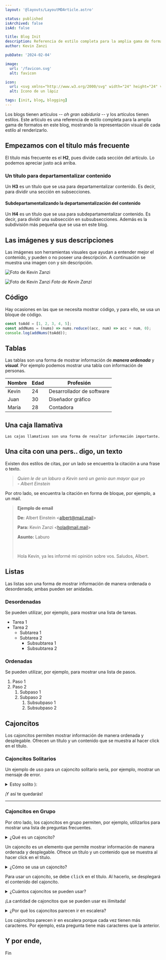 ```yaml
---
layout: '@layouts/LayoutMDArticle.astro'

status: published
isArchived: false
isAd: false

title: Blog Init
description: Referencia de estilo completa para la amplia gama de formatos en este blog, mostrando la representación visual de cada estilo al renderizarlo.
author: Kevin Zanzi

pubDate: '2024-02-04'

image:
  url: '/favicon.svg'
  alt: favicon

icon:
  url: <svg xmlns="http://www.w3.org/2000/svg" width="24" height="24" viewBox="0 0 24 24" stroke-width="2" stroke="currentColor" fill="none" stroke-linecap="round" stroke-linejoin="round"><path stroke="none" d="M0 0h24v24H0z" fill="none"/><path d="M4 20h4l10.5 -10.5a2.828 2.828 0 1 0 -4 -4l-10.5 10.5v4" /><path d="M13.5 6.5l4 4" /><path d="M20 21l2 -2l-2 -2" /><path d="M17 17l-2 2l2 2" /></svg>
  alt: Icono de un lápiz

tags: [init, blog, blogging]
---
```


Los blogs tienen artículos _-- oh gran sabiduría --_ y los artículos tienen estilos. Este artículo es una referencia de estilo completa para la amplia gama de formatos en este blog, mostrando la representación visual de cada estilo al renderizarlo.

## Empezamos con el título más frecuente

El título más frecuente es el **H2**, pues divide cada sección del artículo. Lo podemos apreciar justo acá arriba.

### Un título para departamentalizar contenido

Un **H3** es un título que se usa para departamentalizar contenido. Es decir, para dividir una sección en subsecciones.

#### Subdepartamentalizando la departamentalización del contenido

Un **H4** es un título que se usa para subdepartamentalizar contenido. Es decir, para dividir una subsección en subsubsecciones. Además es la subdivisión más pequeña que se usa en este blog.

## Las imágenes y sus descripciones

Las imágenes son herramientas visuales que ayudan a entender mejor el contenido, y pueden o no poseer una descripción. A continuación se muestra una imagen con y sin descripción.

![Foto de Kevin Zanzi](/me.webp 'Foto de Kevin Zanzi')

![Foto de Kevin Zanzi](/me.webp 'Foto de Kevin Zanzi')
_Foto de Kevin Zanzi_

## Código

Hay ocasiones en las que se necesita mostrar código, y para ello, se usa un bloque de código.

```js
const toAdd = [1, 2, 3, 4, 5];
const addNums = (nums) => nums.reduce((acc, num) => acc + num, 0);
console.log(addNums(toAdd));
```

## Tablas

Las tablas son una forma de mostrar información de **_manera ordenada_** y **_visual_**. Por ejemplo podemos mostrar una tabla con información de personas.

| Nombre | Edad | Profesión                 |
| ------ | ---- | ------------------------- |
| Kevin  | 24   | Desarrollador de software |
| Juan   | 30   | Diseñador gráfico         |
| María  | 28   | Contadora                 |

## Una caja llamativa

`Las cajas llamativas son una forma de resaltar información importante.`

## Una cita con una pers.. digo, un texto

Existen dos estilos de citas, por un lado se encuentra la citación a una frase o texto.

> _Quien le de un laburo a Kevin será un genio aun mayor que yo <span style="white-space: nowrap;">- Albert Einstein</span>_

Por otro lado, se encuentra la citación en forma de bloque, por ejemplo, a un mail.

> **Ejemplo de email**
>
> **De:** Albert Einstein &lt;albert@mail.mail&gt;
>
> **Para:** Kevin Zanzi &lt;hola@mail.mail&gt;
>
> **Asunto:** Laburo
>
> &nbsp;
>
> Hola Kevin, ya les informé mi opinión sobre vos. Saludos, Albert.

## Listas

Las listas son una forma de mostrar información de manera ordenada o desordenada; ambas pueden ser anidadas.

### Desordenadas

Se pueden utilizar, por ejemplo, para mostrar una lista de tareas.

- Tarea 1
- Tarea 2
  - Subtarea 1
  - Subtarea 2
    - Subsubtarea 1
    - Subsubtarea 2

### Ordenadas

Se pueden utilizar, por ejemplo, para mostrar una lista de pasos.

1. Paso 1
2. Paso 2
   1. Subpaso 1
   2. Subpaso 2
      1. Subsubpaso 1
      2. Subsubpaso 2

## Cajoncitos

Los cajoncitos permiten mostrar información de manera ordenada y desplegable. Ofrecen un título y un contenido que se muestra al hacer click en el título.

### Cajoncitos Solitarios

Un ejemplo de uso para un cajoncito solitario sería, por ejemplo, mostrar un mensaje de error.

<section class="details-summary" >
  <details>
    <summary>Estoy solito &rpar;:</summary>
  </details>
  <article>
    <p>¡Y así te quedarás!</p>
  </article>
</section>

---

### Cajoncitos en Grupo

Por otro lado, los cajoncitos en grupo permiten, por ejemplo, utilizarlos para mostrar una lista de preguntas frecuentes.

<article class="details-group">
  <section class="details-summary" >
    <details>
      <summary>¿Qué es un cajoncito?</summary>
    </details>
    <article>
      <p>Un cajoncito es un elemento que permite mostrar información de manera ordenada y desplegable. Ofrece un título y un contenido que se muestra al hacer click en el título.</p>
    </article>
  </section>
  <section class="details-summary" >
    <details>
      <summary>¿Cómo se usa un cajoncito?</summary>
    </details>
    <article>
      <p>Para usar un cajoncito, se debe <kbd>click</kbd> en el título. Al hacerlo, se desplegará el contenido del cajoncito.</p>
    </article>
  </section>
  <section class="details-summary" >
    <details>
      <summary>¿Cuántos cajoncitos se pueden usar?</summary>
    </details>
    <article>
      <p>¡La cantidad de cajoncitos que se pueden usar es ilimitada!</p>
    </article>
  </section>
  <section class="details-summary" >
    <details>
      <summary>¿Por qué los cajoncitos parecen ir en escalera?</summary>
    </details>
    <article>
      <p>Los cajoncitos parecen ir en escalera porque cada vez tienen más caracteres. Por ejemplo, esta pregunta tiene más caracteres que la anterior.</p>
    </article>
  </section>
</article>

## Y por ende,

Fin
